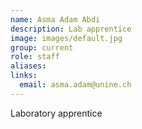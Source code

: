 ```yaml
---
name: Asma Adam Abdi
description: Lab apprentice
image: images/default.jpg
group: current
role: staff
aliases:
links:
  email: asma.adam@unine.ch
---
```


Laboratory apprentice